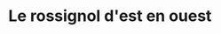 ---
layout: project
title: "Le rossignol d'est en&nbsp;ouest"
permalink: "/projects/2020/rossignol/"
projectyear: "2020"
categories: [project]
description: >
    "Le rossignol d'est en ouest" is a collaboration between One Equall Musick and Lebanese singer Lamia Yared, celebrating the nightingale as a source of musical and literary inspiration in European and Middle Eastern traditions. The program includes selections from the 1597 publication <i>Le Rossignol Musical des Chansons</i> and other Renaissance works celebrating birdsong, alongside examples of <i>Muwashah</i>, an elaborate Arabic form of singing poetry; selections from the Turkish classical repertoire; and Sephardic song. The musical program will be punctuated by poetry and prose readings, while the sound of recorded birdsong and lighting effects recreate the nocturnal atmosphere of the nightingale’s famous song.
lead: 
performances:
  - title: "Le rossignol d'est en&nbsp;ouest"
    subtitle: 
    date: "25 avril, 2020"
    time: "19h"
    venue: "Chapelle Notre-Dame-de-Bon-Secours"
    address: "400 rue Saint-Paul E, Montreal, QC"
    ticketsurl: 
    ticketstext: "Don suggéré : $20"
    facebookurl: 
    posterimage: "2019/oem_group_2017.jpg"
    guests:
---